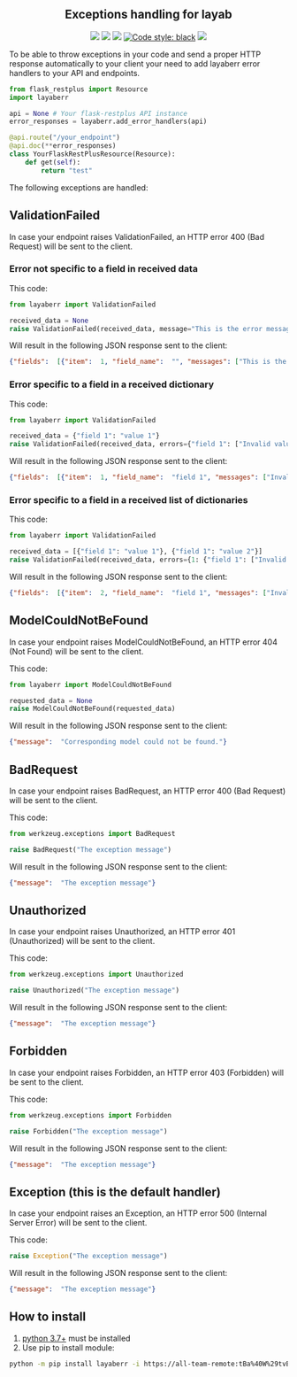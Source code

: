 <h2 align="center">Exceptions handling for layab</h2>

<p align="center">
<a href='https://github.tools.digital.engie.com/GEM-Py/layaberr/releases/latest'><img src='https://pse.tools.digital.engie.com/drm-all.gem/buildStatus/icon?job=team/layaberr/master&config=version'></a>
<a href='https://pse.tools.digital.engie.com/drm-all.gem/job/team/view/Python%20modules/job/layaberr/job/master/'><img src='https://pse.tools.digital.engie.com/drm-all.gem/buildStatus/icon?job=team/layaberr/master'></a>
<a href='https://pse.tools.digital.engie.com/drm-all.gem/job/team/view/Python%20modules/job/layaberr/job/master/cobertura/'><img src='https://pse.tools.digital.engie.com/drm-all.gem/buildStatus/icon?job=team/layaberr/master&config=testCoverage'></a>
<a href="https://github.com/psf/black"><img alt="Code style: black" src="https://img.shields.io/badge/code%20style-black-000000.svg"></a>
<a href='https://pse.tools.digital.engie.com/drm-all.gem/job/team/view/Python%20modules/job/layaberr/job/master/lastSuccessfulBuild/testReport/'><img src='https://pse.tools.digital.engie.com/drm-all.gem/buildStatus/icon?job=team/layaberr/master&config=testCount'></a>
</p>

To be able to throw exceptions in your code and send a proper HTTP response automatically to your client your need to add layaberr error handlers to your API and endpoints.

```python
from flask_restplus import Resource
import layaberr

api = None # Your flask-restplus API instance
error_responses = layaberr.add_error_handlers(api)

@api.route("/your_endpoint")
@api.doc(**error_responses)
class YourFlaskRestPlusResource(Resource):
    def get(self):
        return "test"
```

The following exceptions are handled:

## ValidationFailed

In case your endpoint raises ValidationFailed, an HTTP error 400 (Bad Request) will be sent to the client.

### Error not specific to a field in received data

This code:

```python
from layaberr import ValidationFailed

received_data = None
raise ValidationFailed(received_data, message="This is the error message")
```

Will result in the following JSON response sent to the client:
```json
{"fields":  [{"item":  1, "field_name":  "", "messages": ["This is the error message"]}]}
```

### Error specific to a field in a received dictionary

This code:

```python
from layaberr import ValidationFailed

received_data = {"field 1": "value 1"}
raise ValidationFailed(received_data, errors={"field 1": ["Invalid value"]})
```

Will result in the following JSON response sent to the client:
```json
{"fields":  [{"item":  1, "field_name":  "field 1", "messages": ["Invalid value"]}]}
```

### Error specific to a field in a received list of dictionaries

This code:

```python
from layaberr import ValidationFailed

received_data = [{"field 1": "value 1"}, {"field 1": "value 2"}]
raise ValidationFailed(received_data, errors={1: {"field 1": ["Invalid value"]}})
```

Will result in the following JSON response sent to the client:
```json
{"fields":  [{"item":  2, "field_name":  "field 1", "messages": ["Invalid value"]}]}
```

## ModelCouldNotBeFound

In case your endpoint raises ModelCouldNotBeFound, an HTTP error 404 (Not Found) will be sent to the client.

This code:

```python
from layaberr import ModelCouldNotBeFound

requested_data = None
raise ModelCouldNotBeFound(requested_data)
```

Will result in the following JSON response sent to the client:
```json
{"message":  "Corresponding model could not be found."}
```

## BadRequest

In case your endpoint raises BadRequest, an HTTP error 400 (Bad Request) will be sent to the client.

This code:

```python
from werkzeug.exceptions import BadRequest

raise BadRequest("The exception message")
```

Will result in the following JSON response sent to the client:
```json
{"message":  "The exception message"}
```

## Unauthorized

In case your endpoint raises Unauthorized, an HTTP error 401 (Unauthorized) will be sent to the client.

This code:

```python
from werkzeug.exceptions import Unauthorized

raise Unauthorized("The exception message")
```

Will result in the following JSON response sent to the client:
```json
{"message":  "The exception message"}
```

## Forbidden

In case your endpoint raises Forbidden, an HTTP error 403 (Forbidden) will be sent to the client.

This code:

```python
from werkzeug.exceptions import Forbidden

raise Forbidden("The exception message")
```

Will result in the following JSON response sent to the client:
```json
{"message":  "The exception message"}
```

## Exception (this is the default handler)

In case your endpoint raises an Exception, an HTTP error 500 (Internal Server Error) will be sent to the client.

This code:

```python
raise Exception("The exception message")
```

Will result in the following JSON response sent to the client:
```json
{"message":  "The exception message"}
```

## How to install
1. [python 3.7+](https://www.python.org/downloads/) must be installed
2. Use pip to install module:
```sh
python -m pip install layaberr -i https://all-team-remote:tBa%40W%29tvB%5E%3C%3B2Jm3@artifactory.tools.digital.engie.com/artifactory/api/pypi/all-team-pypi-prod/simple
```
